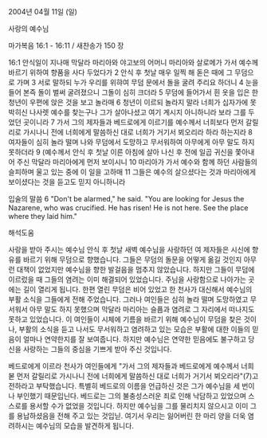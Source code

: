 2004년 04월 11일 (일)

사랑의  예수님



마가복음 16:1 - 16:11 / 새찬송가 150 장


16:1    안식일이  지나매 막달라 마리아와 야고보의 어머니 마리아와 살로메가 가서 예수께  바르기 위하여 향품을 사다 두었다가 2 안식 후 첫날 매우 일찍 해 돋은 때에 그 무덤으로 가며 3 서로 말하되 누가 우리를 위햐여 무덤 문에서 돌을 굴려 주리요 하더니 4 눈을 들어 본즉 돌이 벌써 굴려졌으니 그돌이 심히 크더라 5 무덤에 들어가서 흰 옷을 입은 한 청년이 우편에 앉은 것을 보고 놀라매 6 청년이 이르되 놀라지 말라 너희가 십자가에 못 박히신 나사렛 예수를 찾는구나 그가 살아나셨고 여기 계시지 아니하니라 보라 그를 두었던 곳이니라 7 가서 그의 제자들과 베드로에게 이르기를 예수께서 너희보다 먼저 갈릴리로 가시나니 전에 너희에게 말씀하신 대로 너희가 거기서 뵈오리라 하라 하는지라 8 여자들이 심히 놀라 떨며 나와 무덤에서 도망하고 무서워하여 아무에게 아무 말도 하지 못하더라 9 (예수께서 안식 후 첫날 이른 아침에 살아 나신 후 전에 일곱 귀신을 쫓아내어 주신 막달라 마리아에게 먼저 보이시니  10 마리아가 가서 예수와 함께 하던 사람들의 슬피하며 울고 있는 중에 이 일을 고하매 11 그들은 예수의 살으셨다는 것과 마리아에게 보이셨다는 것을 듣고도 믿지 아니하니라

입술의 말씀
6 "Don't be alarmed," he said.  "You are looking for Jesus the Nazarene, who was crucified.  He has risen! He is not here.  See the place where they laid him."

해석도움





사랑을 받아 주시는 예수님
안식 후 첫날 새벽 예수님을 사랑하던 여 제자들은 시신에 향유를 바르기 위해 무덤으로 향했습니다.  그들은 무덤의 돌문을 어떻게 옮길 것인지 아무런 대책이 없었지만 예수님을 향한 발걸음을 멈추지 않았습니다.  하지만 그들이 무덤에 이르렀을 때 그들의 염려는 이미 해결되어 있었습니다.  주님을 사랑함으로 나아가는 곳에는 길이 열리게 됩니다.  한편 열린 무덤은 비어 있었고 한 천사가 대신해서 예수님의 부활 소식을 그들에게 전해 주었습니다.   그러나 여인들은 심히 놀라 떨며 도망하였고 무서워서 아무 말도 하지  못했으며 막달라 마리아는 슬픔과 염려로 그 자리에서 떠나지도 못하고 있었습니다.  이 여인들이 시체에 기름을 바르기 위해 예수님이 무덤을 찾은 것이나, 부활의 소식을 듣고 나서도 무서워하고 염려하고 있는 모습은 부활에 대한 이들의 믿음이 얼마나 연약한지를 잘 보여줍니다.  하지만 예수님은 연약한 믿음에도 불구하고 당신을 사랑하는 그들의 중심을 기쁘게 받아 주신 것입니다.

베드로에게 이르라
천사가 여인들에게 "가서 그의 제자들과 베드로에게 예수께서 너희볻 먼저 갈릴리로 가시나니 전에 너희에게 말씀하신 대로 너희가 거기서 뵈오리라"(7)고 전하라고 부탁했습니다.   특별히 베드로의 이름을 언급하신 것은 그가 예수님을 세 번이나 부인했기 때문입닌다.  베드로는 그의 불충성스러운 죄로 인해 낙담하고 있었으며  스스로를 용서할 수가 없었을 것입니다.  하지만 예수님을 그를 물리치지 않으시고 이미 그를 용납하셨음을 전해 주고 있는 것입닏.  여기서 우리는 잃어버린 한 마리 양을 더욱 염려하시는  예수님의 모습을 발견하게 됩니다.
